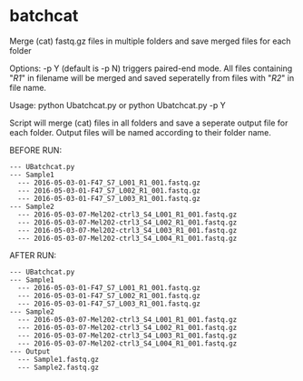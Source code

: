 # batchcat
Merge (cat) fastq.gz files in multiple folders and save merged files for each folder

Options:
-p Y (default is -p N) 
triggers paired-end mode. All files containing "_R1_" in filename will be merged and saved seperatelly from files with                      "_R2_" in file name.

Usage:
python Ubatchcat.py
or
python Ubatchcat.py -p Y

Script will merge (cat) files in all folders and save a seperate output file for each folder. Output files will be named according to their folder name.

BEFORE RUN:

    --- UBatchcat.py
    --- Sample1
      --- 2016-05-03-01-F47_S7_L001_R1_001.fastq.gz
      --- 2016-05-03-01-F47_S7_L002_R1_001.fastq.gz
      --- 2016-05-03-01-F47_S7_L003_R1_001.fastq.gz
    --- Sample2
      --- 2016-05-03-07-Mel202-ctrl3_S4_L001_R1_001.fastq.gz
      --- 2016-05-03-07-Mel202-ctrl3_S4_L002_R1_001.fastq.gz
      --- 2016-05-03-07-Mel202-ctrl3_S4_L003_R1_001.fastq.gz
      --- 2016-05-03-07-Mel202-ctrl3_S4_L004_R1_001.fastq.gz
    

AFTER RUN:

    --- UBatchcat.py
    --- Sample1
      --- 2016-05-03-01-F47_S7_L001_R1_001.fastq.gz
      --- 2016-05-03-01-F47_S7_L002_R1_001.fastq.gz
      --- 2016-05-03-01-F47_S7_L003_R1_001.fastq.gz
    --- Sample2
      --- 2016-05-03-07-Mel202-ctrl3_S4_L001_R1_001.fastq.gz
      --- 2016-05-03-07-Mel202-ctrl3_S4_L002_R1_001.fastq.gz
      --- 2016-05-03-07-Mel202-ctrl3_S4_L003_R1_001.fastq.gz
      --- 2016-05-03-07-Mel202-ctrl3_S4_L004_R1_001.fastq.gz
    --- Output
      --- Sample1.fastq.gz
      --- Sample2.fastq.gz
